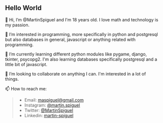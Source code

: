 ## Hello World

👋 Hi, I’m @MartinSpiguel and I'm 18 years old. I love math and technology is my passion.   
  
👀 I’m interested in programming, more specifically in python and postgresql but also databases in general, javascript or anything related with programming.   
  
🌱 I’m currently learning different python modules like pygame, django, tkinter, psycopg2. I'm also learning databases specifically postgresql and a little bit of javascript. 
  
💞️ I’m looking to collaborate on anything I can. I'm interested in a lot of things. 
  
📫 How to reach me:  
> - Email: maspiguel@gmail.com  
> - Instagram: [@martin.spiguel](https://www.instagram.com/martin.spiguel/)
> - Twitter: [@MartinSpiguel](https://twitter.com/MartinSpiguel)
> - Linkedin: [martin-spiguel](https://www.linkedin.com/in/mart%C3%ADn-spiguel-505865232/) 


<!---
MartinSpiguel/MartinSpiguel is a ✨ special ✨ repository because its `README.md` (this file) appears on your GitHub profile.
You can click the Preview link to take a look at your changes.
--->
